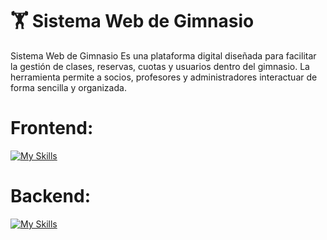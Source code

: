 # 🏋️ Sistema Web de Gimnasio

Sistema Web de Gimnasio Es una plataforma digital diseñada para facilitar la gestión de clases, reservas, cuotas y usuarios dentro del gimnasio.
La herramienta permite a socios, profesores y administradores interactuar de forma sencilla y organizada.

# **Frontend:**
[![My Skills](https://skillicons.dev/icons?i=html,css,javascript,react,bootsrap)](https://skillicons.dev)

# **Backend:**
[![My Skills](https://skillicons.dev/icons?i=nodejs,sqlite)](https://skillicons.dev)

